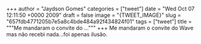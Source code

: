
+++
author = "Jaydson Gomes"
categories = ["tweet"]
date = "Wed Oct 07 12:11:50 +0000 2009"
draft = false
image = "{TWEET_IMAGE}"
slug = "657fdb4771205b7e5a8c4bde484a92f434824f01"
tags = ["tweet"]
title = """Me mandaram o convite do ..."""
+++
Me mandaram o convite do Wave mas não recebi nada...foi apenas ilusão.
